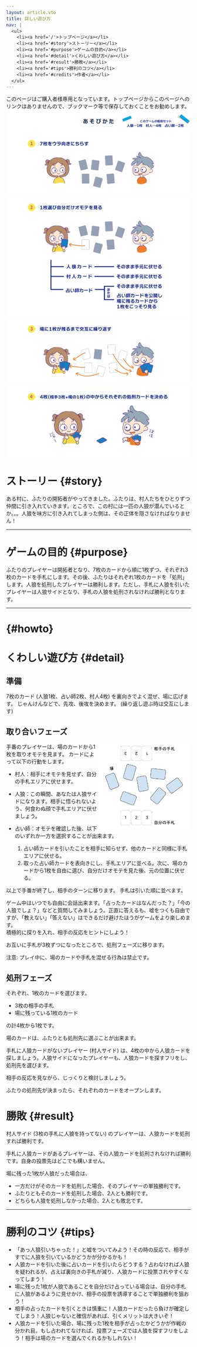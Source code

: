 ```yaml
---
layout: article.vto
title: 詳しい遊び方
nav: |
  <ul>
    <li><a href='/'>トップページ</a></li>
    <li><a href='#story'>ストーリー</a></li>
    <li><a href='#purpose'>ゲームの目的</a></li>
    <li><a href='#detail'>くわしい遊び方</a></li>
    <li><a href='#result'>勝敗</a></li>
    <li><a href='#tips'>勝利のコツ</a></li>
    <li><a href='#credits'>作者</a></li>
  </ul>
---
```

<style>
  .float-right {
    float: right;
  }
</style>

<aside>このページはご購入者様専用となっています。トップページからこのページへのリンクはありませんので、ブックマーク等で保存しておくことをお勧めします。</aside>

<div>
  <img src="/assets/howto1.svg" alt="" />
  <img src="/assets/howto2.svg" alt="" />
  <img src="/assets/howto3.svg" alt="" />
  <img src="/assets/howto4.svg" alt="" />
</div>

# ストーリー {#story}
ある村に、ふたりの開拓者がやってきました。ふたりは、村人たちをひとりずつ仲間に引き入れていきます。ところで、この村には一匹の人狼が潜んでいるとか。。。人狼を味方に引き入れてしまった側は、その正体を隠さなければなりません！

---

# ゲームの目的 {#purpose}
ふたりのプレイヤーは開拓者となり、7枚のカードから順に1枚ずつ、それぞれ3枚のカードを手札にします。その後、ふたりはそれぞれ1枚のカードを「処刑」します。人狼を処刑したプレイヤーは勝利します。ただし、手札に人狼を引いたプレイヤーは人狼サイドとなり、手札の人狼を処刑されなければ勝利となります。

---

# {#howto}

# くわしい遊び方 {#detail}
## 準備
7枚のカード (人狼1枚、占い師2枚、村人4枚) を裏向きでよく混ぜ、場に広げます。
じゃんけんなどで、先攻、後攻を決めます。 (繰り返し遊ぶ時は交互にします)

## 取り合いフェーズ
<img src="/assets/play.svg" alt="" style="float: right; width: 50%">
手番のプレイヤーは、場のカードから1枚を取りオモテを見ます。
カードによって以下の行動をします。

- 村人：相手にオモテを見せず、自分の手札エリアに伏せます。
- 人狼：この瞬間、あなたは人狼サイドになります。相手に悟られないよう、何食わぬ顔で手札エリアに伏せましょう。
- 占い師：オモテを確認した後、以下のいずれか一方を選択することが出来ます。

  1. 占い師カードを引いたことを相手に知らせず、他のカードと同様に手札エリアに伏せる。
  2. 取った占い師カードを表向きにし、手札エリアに並べる。次に、場のカードから1枚を自由に選び、自分だけオモテを見た後、元の位置に伏せる。

以上で手番が終了し、相手のターンに移ります。
手札は引いた順に並べます。

<aside><p>ゲーム中はいつでも自由に会話出来ます。「占ったカードはなんだった？」「今の人狼でしょ？」などと質問してみましょう。正直に答えるも、嘘をつくも自由ですが、「教えない」「答えない」はできるだけ避けたほうがゲームをより楽しめます。<br>
積極的に探りを入れ、相手の反応をヒントにしよう！</p></aside>

お互いに手札が3枚ずつになったところで、処刑フェーズに移ります。

<aside><p>注意: プレイ中に、場のカードや手札を混ぜる行為は禁止です。</p></aside>

## 処刑フェーズ
それぞれ、1枚のカードを選びます。
- 3枚の相手の手札
- 場に残っている1枚のカード

の計4枚から1枚です。

場のカードは、ふたりとも処刑先に選ぶことが出来ます。

手札に人狼カードがないプレイヤー (村人サイド) は、4枚の中から人狼カードを探しましょう。人狼サイドになったプレイヤーも、人狼カードを探すフリをし、処刑先を選びます。

相手の反応を見ながら、じっくりと検討しましょう。

ふたりの処刑先が決まったら、それぞれのカードをオープンします。

# 勝敗 {#result}
村人サイド (3枚の手札に人狼を持ってない) のプレイヤーは、人狼カードを処刑すれば勝利です。

手札に人狼カードがあるプレイヤーは、その人狼カードを処刑されなければ勝利です。自身の投票先はどこでも構いません。

場に残った1枚が人狼だった場合は、
- 一方だけがそのカードを処刑した場合、そのプレイヤーの単独勝利です。
- ふたりともそのカードを処刑した場合、2人とも勝利です。
- どちらも人狼を処刑しなかった場合、2人とも敗北です。

---

# 勝利のコツ {#tips}

- 「あっ人狼引いちゃった！」と嘘をついてみよう！その時の反応で、相手がすでに人狼を引いているかどうかが分かるかも！
- 人狼カードを引いた後に占いカードを引いたらどうする？占わなければ人狼を疑われるが、占えば裏向きの手札が減り、人狼カードに投票されやすくなってしまう！
- 場に残った1枚が人狼であることを自分だけ占っている場合は、自分の手札に人狼があるように見せかけ、相手の投票を誘導することで単独勝利を狙おう！
- 相手の占ったカードを引くときは慎重に！人狼カードだったら負けが確定してしまう！人狼じゃないと確信があれば、引くメリットは大きいぞ！
- 人狼カードを引いた場合、場に残った1枚を相手が占ったかどうかが作戦の分かれ目。もし占われてなければ、投票フェーズでは人狼を探すフリをしよう！相手は場のカードを選んでくれるかもしれない！
